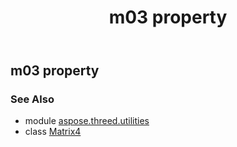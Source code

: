 ﻿---
title: m03 property
second_title: Aspose.3D for Python via .NET API References
description: 
type: docs
weight: 190
url: /python-net/aspose.threed.utilities/matrix4/m03/
is_root: false
---

## m03 property


### See Also
* module [aspose.threed.utilities](../../)
* class [Matrix4](/3d/python-net/aspose.threed.utilities/matrix4)
